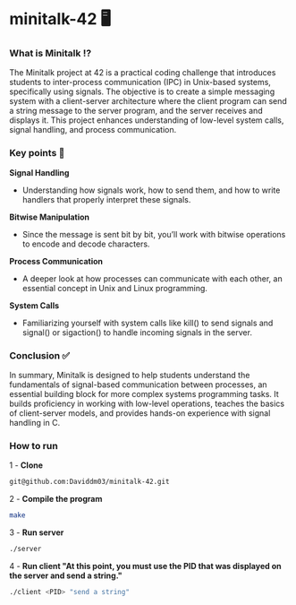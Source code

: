 # minitalk-42 🖥
<h3>What is Minitalk ⁉️</h3>
The Minitalk project at 42 is a practical coding challenge that introduces students to inter-process communication (IPC) in Unix-based systems, specifically using signals. The objective is to create a simple messaging system with a client-server architecture where the client program can send a string message to the server program, and the server receives and displays it. This project enhances understanding of low-level system calls, signal handling, and process communication.

<h3>Key points 🔑</h3>

**Signal Handling**
- Understanding how signals work, how to send them, and how to write handlers that properly interpret these signals.

**Bitwise Manipulation**
- Since the message is sent bit by bit, you’ll work with bitwise operations to encode and decode characters.

**Process Communication**
- A deeper look at how processes can communicate with each other, an essential concept in Unix and Linux programming.

**System Calls** 
- Familiarizing yourself with system calls like kill() to send signals and signal() or sigaction() to handle incoming signals in the server.

<h3>Conclusion ✅</h3>
In summary, Minitalk is designed to help students understand the fundamentals of signal-based communication between processes, an essential building block for more complex systems programming tasks. It builds proficiency in working with low-level operations, teaches the basics of client-server models, and provides hands-on experience with signal handling in C.

<h3>How to run</h3>

1 - **Clone**
```bash
git@github.com:Daviddm03/minitalk-42.git
```

2 - **Compile the program**
```bash
make
```

3 - **Run server**
```bash
./server
```

4 - **Run client "At this point, you must use the PID that was displayed on the server and send a string."**
```bash
./client <PID> "send a string"
```


